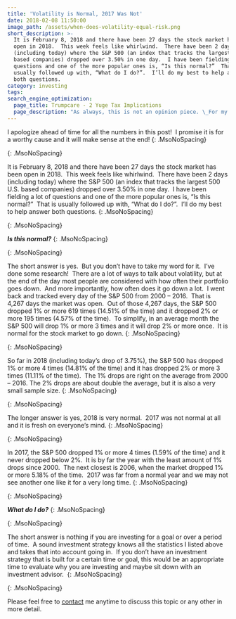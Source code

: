 ```yaml
---
title: 'Volatility is Normal, 2017 Was Not'
date: 2018-02-08 11:50:00
image_path: /assets/when-does-volatility-equal-risk.png
short_description: >-
  It is February 8, 2018 and there have been 27 days the stock market has been
  open in 2018.  This week feels like whirlwind.  There have been 2 days
  (including today) where the S&P 500 (an index that tracks the largest 500 U.S.
  based companies) dropped over 3.50% in one day.  I have been fielding a lot of
  questions and one of the more popular ones is, “Is this normal?”  That is
  usually followed up with, “What do I do?”.  I’ll do my best to help answer
  both questions.
category: investing
tags:
search_engine_optimization:
  page_title: Trumpcare - 2 Yuge Tax Implications
  page_description: "As always, this is not an opinion piece. \_For my full stance on the Better Care Act (BCRA) you'll have to wait for my exclusive Rachel Maddow interview airing soon. \_For now, we can look at the tax implications if the current BCRA is passed through the senate."
---
```



I apologize ahead of time for all the numbers in this post!&nbsp; I promise it is for a worthy cause and it will make sense at the end!
{: .MsoNoSpacing}

{: .MsoNoSpacing}

It is February 8, 2018 and there have been 27 days the stock market has been open in 2018.&nbsp; This week feels like whirlwind.&nbsp; There have been 2 days (including today) where the S&P 500 (an index that tracks the largest 500 U.S. based companies) dropped over 3.50% in one day.&nbsp; I have been fielding a lot of questions and one of the more popular ones is, “Is this normal?”&nbsp; That is usually followed up with, “What do I do?”.&nbsp; I’ll do my best to help answer both questions.
{: .MsoNoSpacing}

{: .MsoNoSpacing}

***Is this normal?***
{: .MsoNoSpacing}

{: .MsoNoSpacing}

The short answer is yes.&nbsp; But you don’t have to take my word for it.&nbsp; I’ve done some research!&nbsp; There are a lot of ways to talk about volatility, but at the end of the day most people are considered with how often their portfolio goes down.&nbsp; And more importantly, how often does it go down a lot.&nbsp; I went back and tracked every day of the S&P 500 from 2000 – 2016.&nbsp; That is 4,267 days the market was open.&nbsp; Out of those 4,267 days, the S&P 500 dropped 1% or more 619 times (14.51% of the time) and it dropped 2% or more 195 times (4.57% of the time).&nbsp; To simplify, in an average month the S&P 500 will drop 1% or more 3 times and it will drop 2% or more once.&nbsp; It is normal for the stock market to go down.
{: .MsoNoSpacing}

{: .MsoNoSpacing}

So far in 2018 (including today’s drop of 3.75%), the S&P 500 has dropped 1% or more 4 times (14.81% of the time) and it has dropped 2% or more 3 times (11.11% of the time).&nbsp; The 1% drops are right on the average from 2000 – 2016. The 2% drops are about double the average, but it is also a very small sample size.
{: .MsoNoSpacing}

{: .MsoNoSpacing}

The longer answer is yes, 2018 is very normal.&nbsp; 2017 was not normal at all and it is fresh on everyone’s mind.
{: .MsoNoSpacing}

{: .MsoNoSpacing}

In 2017, the S&P 500 dropped 1% or more 4 times (1.59% of the time) and it never dropped below 2%.&nbsp; It is by far the year with the least amount of 1% drops since 2000.&nbsp; The next closest is 2006, when the market dropped 1% or more 5.18% of the time.&nbsp; 2017 was far from a normal year and we may not see another one like it for a very long time.
{: .MsoNoSpacing}

{: .MsoNoSpacing}

***What do I do?***
{: .MsoNoSpacing}

{: .MsoNoSpacing}

The short answer is nothing if you are investing for a goal or over a period of time.&nbsp; A sound investment strategy knows all the statistics I listed above and takes that into account going in.&nbsp; If you don’t have an investment strategy that is built for a certain time or goal, this would be an appropriate time to evaluate why you are investing and maybe sit down with an investment advisor.&nbsp;
{: .MsoNoSpacing}

{: .MsoNoSpacing}

Please feel free to&nbsp;[contact](http://www.intelligentinvestingllc.com/contact/)&nbsp;me anytime to discuss this topic or any other in more detail.